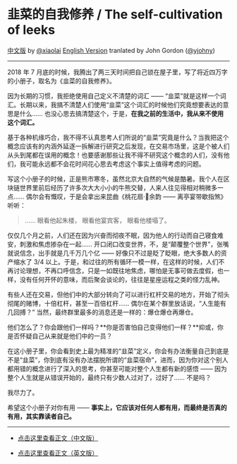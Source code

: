 # 韭菜的自我修养 / The self-cultivation of leeks

[中文版](The-Self-Cultivation-of-Leeks-cn.md) by [@xiaolai](https://github.com/xiaolai)
[English Version](The-Self-Cultivation-of-Leeks-en.md) tranlated by John Gordon ([@yjohny](https://github.com/yjohny))

-----

2018 年 7 月底的时候，我腾出了两三天时间把自己锁在屋子里，写了将近四万字的小册子，取名为《韭菜的自我修养》。

因为长期的习惯，我拒绝使用自己定义不清楚的词汇 —— “韭菜”就是这样一个词汇。长期以来，我搞不清楚人们使用“韭菜”这个词汇的时候他们究竟想要表达的意思是什么…… 也没心思去搞清楚这个，于是，**在我之前的生活中，我从来不使用这个词汇。**

基于各种机缘巧合，我不得不认真思考人们所说的“韭菜”究竟是什么？当我把这个概念应该有的内涵外延逐一拆解进行研究之后发现，在交易市场里，这是个被人们从头到尾都在误用的概念！也要感谢那些让我不得不研究这个概念的人们，没有他们，我可能永远都不会花时间花心思去考虑这个事实上值得考虑的问题。

写这个小册子的时候，正是熊市寒冬，虽然北京大自然的气候是酷暑。我个人在区块链世界里前后经历了许多次大大小小的牛熊交替，人来人往见得相对稍微多一点…… 偶尔会有慨叹，于是会拿出来昆曲《桃花扇·余韵 —— 离亭宴带歇指煞》听听：

> ……
> 眼看他起朱楼，
> 眼看他宴宾客，
> 眼看他楼塌了。

仅仅几个月之前，人们还在因为兴奋而彻夜不眠，因为他人的行动而自己寝食难安，刺激和焦虑掺杂在一起…… 开口闭口改变世界，不，是“颠覆整个世界”，张嘴就说信念，出手就是几千万几个亿 —— 好像只不过是眨了眨眼，绝大多数人的资产缩水了 3/4 以上。于是，和过往的所有循环一模一样，在这样的时候，人们不再讨论理想，不再口呼信念，只是一如既往地焦虑，哪怕是无事可做去度假，也一样，没有任何开怀的意味，而后聚会谈论的，往往是星座运程之类的怪力乱神。

有些人还在交易，但他们中的大部分转向了可以进行杠杆交易的地方，开始了彻头彻尾的赌博，十倍杠杆，甚至一百倍杠杆…… 偶尔在某个群里放话说，“人生能有几回搏？” 当然，最终群里最多的消息还是一样的：爆仓爆仓再爆仓。

他们怎么了？你会跟他们一样吗？**你是否害怕自己变得他们一样？**抑或，你是否怀疑自己从来就是他们中的一员？

在这小册子里，你会看到史上最为精准的“韭菜”定义，你会有办法衡量自己到底是不是“韭菜”，你到底有没有办法摆脱所谓的“韭菜宿命”，进而，因为你对这个别人都用错的概念进行了深入的思考，你甚至可能对整个人生都有新的感悟 —— 因为整个人生就是从错误开始的，最终只有少数人过对了，过好了…… 不是吗？

我尽力了。

希望这个小册子对你有用 —— **事实上，它应该对任何人都有用，而最终是否真的有用，其实靠读者自己。**

-----

* [点击这里查看正文（中文版）](The-Self-Cultivation-of-Leeks-cn.md) 

* [点击这里查看正文（英文版）](The-Self-Cultivation-of-Leeks-en.md) 

